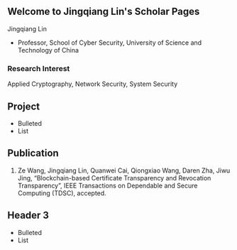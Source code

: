 ## Welcome to Jingqiang Lin's Scholar Pages

Jingqiang Lin

- Professor, School of Cyber Security, University of Science and Technology of China

### Research Interest

Applied Cryptography, Network Security, System Security

## Project
- Bulleted
- List

## Publication
1. Ze Wang, Jingqiang Lin, Quanwei Cai, Qiongxiao Wang, Daren Zha, Jiwu Jing, “Blockchain-based Certificate Transparency and Revocation Transparency”, IEEE Transactions on Dependable and Secure Computing (TDSC), accepted.

## Header 3

- Bulleted
- List
